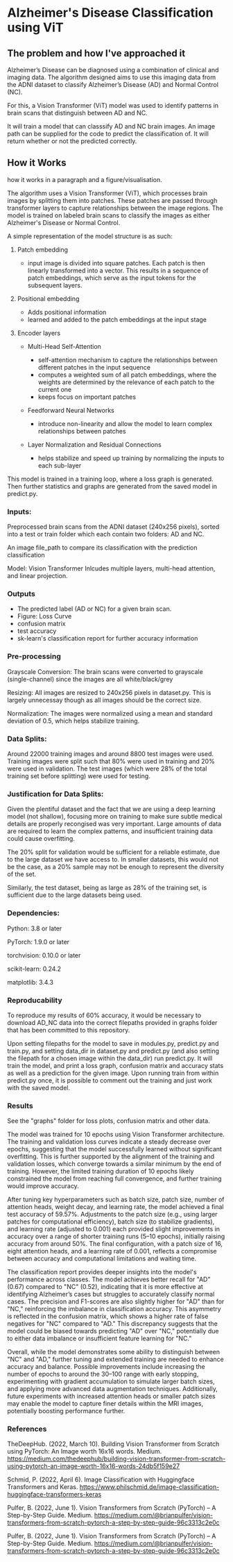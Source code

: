 # Alzheimer's Disease Classification using ViT
## The problem and how I've approached it

Alzheimer’s Disease can be diagnosed using a combination of clinical and imaging data. The algorithm designed aims to use this imaging data from the ADNI dataset to classify Alzheimer’s Disease (AD) and Normal Control (NC). 

For this, a Vision Transformer (ViT) model was used to identify patterns in brain scans that distinguish between AD and NC. 

It will train a model that can classsify AD and NC brain images. An image path can be supplied for the code to predict the classification of. It will return whether or not the predicted correctly.


## How it Works
how it works in a paragraph and a figure/visualisation.

The algorithm uses a Vision Transformer (ViT), which processes brain images by splitting them into patches. These patches are passed through transformer layers to capture relationships between the image regions. The model is trained on labeled brain scans to classify the images as either Alzheimer's Disease or Normal Control.

A simple representation of the model structure is as such:

1. Patch embedding
    - input image is divided into square patches. 
      Each patch is then linearly transformed into a vector.
      This results in a sequence of patch embeddings, which serve as the input tokens for the subsequent layers.

2. Positional embedding
    - Adds positional information
    - learned and added to the patch embeddings at the input stage
    
3. Encoder layers
    - Multi-Head Self-Attention
        - self-attention mechanism to capture the relationships between different patches in the input sequence
        - computes a weighted sum of all patch embeddings, where the weights are determined by the relevance of 
          each patch to the current one
        - keeps focus on important patches

    - Feedforward Neural Networks
        -  introduce non-linearity and allow the model to learn complex relationships between patches

    - Layer Normalization and Residual Connections
        - helps stabilize and speed up training by normalizing the inputs to each sub-layer

This model is trained in a training loop, where a loss graph is generated. Then further statistics and graphs are generated from the saved model in predict.py.

### Inputs: 
Preprocessed brain scans from the ADNI dataset (240x256 pixels), sorted into a test or train folder which each contain two folders: AD and NC.

An image file_path to compare its classification with the prediction classification

Model: Vision Transformer 
Inlcudes multiple layers, multi-head attention, and linear projection.

### Outputs
- The predicted label (AD or NC) for a given brain scan.
- Figure: Loss Curve
- confusion matrix 
- test accuracy
- sk-learn's classification report for further accuracy information

### Pre-processing
Grayscale Conversion: The brain scans were converted to grayscale (single-channel) since the images are all white/black/grey

Resizing: All images are resized to 240x256 pixels in dataset.py. This is largely unnecessay though as all images should be the correct size.

Normalization: The images were normalized using a mean and standard deviation of 0.5, which helps stabilize training.

### Data Splits:
Around 22000 training images and around 8800 test images were used. 
Training images were split such that 80% were used in training and 20% were used in validation. The test images (which were 28% of the total training set before splitting) were used for testing.

### Justification for Data Splits:
Given the plentiful dataset and the fact that we are using a deep learning model (not shallow), focusing more on training to make sure subtle medical details are properly recongised was very important. Large amounts of data are required to learn the complex patterns, and insufficient training data could cause overfitting.

The 20% split for validation would be sufficient for a reliable estimate, due to the large dataset we have access to. In smaller datasets, this would not be the case, as a 20% sample may not be enough to represent the diversity of the set.

Similarly, the test dataset, being as large as 28% of the training set, is sufficient due to the large datasets being used.


### Dependencies:

Python: 3.8 or later 

PyTorch: 1.9.0 or later

torchvision: 0.10.0 or later

scikit-learn: 0.24.2 

matplotlib: 3.4.3 

### Reproducability 
To reproduce my results of 60% accuracy, it would be necessary to download AD_NC data into the correct filepaths provided in graphs folder that has been committed to this repository. 

Upon setting filepaths for the model to save in modules.py, predict.py and train.py, and setting data_dir in dataset.py and predict.py
(and also setting the filepath for a chosen image within the data_dir)
run predict.py. It will train the model, and print a loss graph, confusion matrix and accuracy stats as well as a prediction for the given image.
Upon running train from within predict.py once, it is possible to comment out the training and just work with the saved model.

### Results
See the "graphs" folder for loss plots, confusion matrix and other data.

The model was trained for 10 epochs using Vision Transformer architecture. The training and validation loss curves indicate a steady decrease over epochs, suggesting that the model successfully learned without significant overfitting. This is further supported by the alignment of the training and validation losses, which converge towards a similar minimum by the end of training. However, the limited training duration of 10 epochs likely constrained the model from reaching full convergence, and further training would improve accuracy.

After tuning key hyperparameters such as batch size, patch size, number of attention heads, weight decay, and learning rate, the model achieved a final test accuracy of 59.57%. Adjustments to the patch size (e.g., using larger patches for computational efficiency), batch size (to stabilize gradients), and learning rate (adjusted to 0.001) each provided slight improvements in accuracy over a range of shorter training runs (5–10 epochs), initially raising accuracy from around 50%. The final configuration, with a patch size of 16, eight attention heads, and a learning rate of 0.001, reflects a compromise between accuracy and computational limitations and waiting time.

The classification report provides deeper insights into the model's performance across classes. The model achieves better recall for "AD" (0.67) compared to "NC" (0.52), indicating that it is more effective at identifying Alzheimer’s cases but struggles to accurately classify normal cases. The precision and F1-scores are also slightly higher for "AD" than for "NC," reinforcing the imbalance in classification accuracy. This asymmetry is reflected in the confusion matrix, which shows a higher rate of false negatives for "NC" compared to "AD." This discrepancy suggests that the model could be biased towards predicting "AD" over "NC," potentially due to either data imbalance or insufficient feature learning for "NC."

Overall, while the model demonstrates some ability to distinguish between "NC" and "AD," further tuning and extended training are needed to enhance accuracy and balance. Possible improvements include increasing the number of epochs to around the 30–100 range with early stopping, experimenting with gradient accumulation to simulate larger batch sizes, and applying more advanced data augmentation techniques. Additionally, future experiments with increased attention heads or smaller patch sizes may enable the model to capture finer details within the MRI images, potentially boosting performance further.

### References
TheDeepHub. (2022, March 10). Building Vision Transformer from Scratch using PyTorch: An Image worth 16x16 words. Medium. https://medium.com/thedeephub/building-vision-transformer-from-scratch-using-pytorch-an-image-worth-16x16-words-24db5f159e27

Schmid, P. (2022, April 6). Image Classification with Huggingface Transformers and Keras. https://www.philschmid.de/image-classification-huggingface-transformers-keras

Pulfer, B. (2022, June 1). Vision Transformers from Scratch (PyTorch) – A Step-by-Step Guide. Medium. https://medium.com/@brianpulfer/vision-transformers-from-scratch-pytorch-a-step-by-step-guide-96c3313c2e0c

Pulfer, B. (2022, June 1). Vision Transformers from Scratch (PyTorch) – A Step-by-Step Guide. Medium. https://medium.com/@brianpulfer/vision-transformers-from-scratch-pytorch-a-step-by-step-guide-96c3313c2e0c
